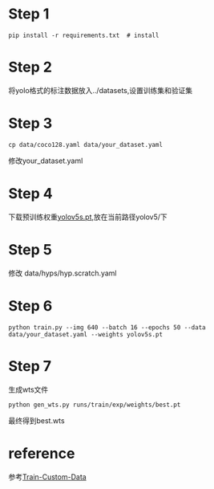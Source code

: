 # Step 1
```
pip install -r requirements.txt  # install
```
# Step 2

将yolo格式的标注数据放入../datasets,设置训练集和验证集 

# Step 3
```
cp data/coco128.yaml data/your_dataset.yaml
```
修改your_dataset.yaml

# Step 4
下载预训练权重[yolov5s.pt](https://github.com/ultralytics/yolov5/releases/download/v5.0/yolov5s.pt),放在当前路径yolov5/下

# Step 5
修改 data/hyps/hyp.scratch.yaml

# Step 6
```
python train.py --img 640 --batch 16 --epochs 50 --data data/your_dataset.yaml --weights yolov5s.pt
```
# Step 7
生成wts文件
```
python gen_wts.py runs/train/exp/weights/best.pt
```
最终得到best.wts


# reference
参考[Train-Custom-Data](https://github.com/ultralytics/yolov5/wiki/Train-Custom-Data)